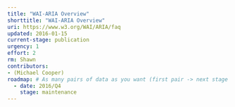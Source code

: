 ```yaml
---
title: "WAI-ARIA Overview"
shorttitle: "WAI-ARIA Overview"
uri: https://www.w3.org/WAI/ARIA/faq
updated: 2016-01-15
current-stage: publication
urgency: 1
effort: 2
rm: Shawn
contributors:
- (Michael Cooper)
roadmap: # As many pairs of data as you want (first pair -> next stage in the tool)
  - date: 2016/Q4
    stage: maintenance
---
```

